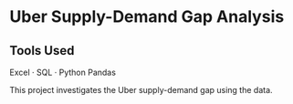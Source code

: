 # Uber Supply-Demand Gap Analysis

## Tools Used
Excel · SQL · Python Pandas

This project investigates the Uber supply-demand gap using the data.
